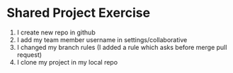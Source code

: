 # Shared Project Exercise 

1. I create new repo in github
2. I add my team member username in settings/collaborative
3. I changed my branch rules (I added a rule which asks before merge pull request)
4. I clone my project in my local repo
